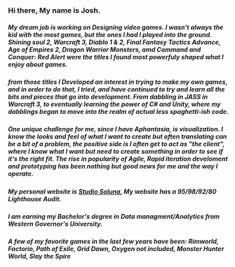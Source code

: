 ### Hi there, My name is Josh.

##### My dream job is working on Designing video games. I wasn't always the kid with the most games, but the ones I had I played into the ground. Shining soul 2, Warcraft 3, Diablo 1 & 2, Final Fantasy Tactics Advance, Age of Empires 2, Dragon Warrior Monsters, amd Command and Conquer: Red Alert were the titles I found most powerfuly shaped what I enjoy about games.

##### from those titles I Developed an interest in trying to make my own games, and in order to do that, I tried, and have continued to try and learn all the bits and pieces that go into development. From dabbling in JASS in Warcraft 3, to eventually learning the power of C# and Unity, where my dabblings began to move into the realm of actual less spaghetti-ish code.

##### One unique challenge for me, since I have Aphantasia, is visualization. I know the looks and feel of what I want to create but often translating can be a bit of a problem, the positive side is I often get to act as "the client", where I know what I want but need to create something in order to see if it's the right fit. The rise in popularity of Agile, Rapid iteration develoment and prototyping has been nothing but good news for me and the way I operate. 

##### My personal website is [Studio Soluna](studiosoluna.com), My website has a 95/98/92/80 Lighthouse Audit.

##### I am earning my Bachelor's degree in Data managment/Analytics from Western Governor's University.

##### A few of my favorite games in the last few years have been: Rimworld, Factorio, Path of Exile, Grid Dawn, Oxygen not included, Monster Hunter World, Slay the Spire

